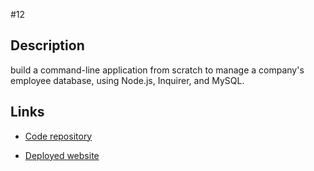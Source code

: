 #12

## Description
build a command-line application from scratch to manage a company's employee database, using Node.js, Inquirer, and MySQL.

## Links 
+ [Code repository]()

+ [Deployed website]()



